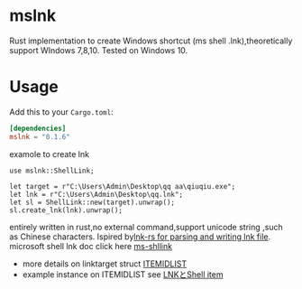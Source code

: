 # mslnk
Rust implementation to create Windows shortcut (ms shell .lnk),theoretically support
WIndows 7,8,10. Tested on Windows 10.
# Usage
Add this to your `Cargo.toml`:
```toml
[dependencies]
mslnk = "0.1.6"
```
examole to create lnk
```
use mslnk::ShellLink;

let target = r"C:\Users\Admin\Desktop\qq aa\qiuqiu.exe";
let lnk = r"C:\Users\Admin\Desktop\qq.lnk";
let sl = ShellLink::new(target).unwrap();
sl.create_lnk(lnk).unwrap();
```
entirely written in rust,no external command,support unicode string ,such as Chinese characters.
Ispired by[lnk-rs for parsing and writing lnk file](https://github.com/lilopkins/lnk-rs).
microsoft shell lnk doc click here [ms-shllink](https://docs.microsoft.com/en-us/openspecs/windows_protocols/ms-shllink/16cb4ca1-9339-4d0c-a68d-bf1d6cc0f943)
- more details on linktarget struct [ITEMIDLIST](https://github.com/libyal/libfwsi/blob/main/documentation/Windows%20Shell%20Item%20format.asciidoc)
- example instance on ITEMIDLIST see [LNKとShell item](https://port139.hatenablog.com/entry/2018/03/24/121841)